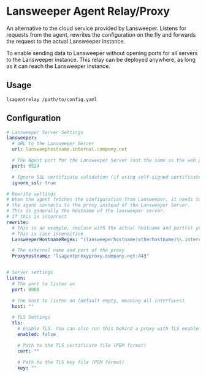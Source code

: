 # Lansweeper Agent Relay/Proxy
An alternative to the cloud service provided by Lansweeper. Listens for requests from the agent, rewrites the configuration on the fly and forwards the request to the actual Lansweeper instance.

To enable sending data to Lansweeper without opening ports for all servers to the Lansweeper instance. This relay can be deployed anywhere, as long as it can reach the Lansweeper instance.

## Usage
```
lsagentrelay /path/to/config.yaml
```

## Configuration
```yaml
# Lansweeper Server Settings
lansweeper:
  # URL to the Lansweeper Server
  url: lansweephostname.internal.company.net

  # The Agent port for the Lansweeper Server (not the same as the web port), default is 9524
  port: 9524

  # Ignore SSL certificate validation (if using self-signed certificates)
  ignore_ssl: true

# Rewrite settings
# When the agent fetches the configuration from Lansweeper, it needs to rewrite some settings so that
# the agent connects to the proxy instead of the Lansweeper Server.
# This is generally the hostname of the lansweeper server.
# If this is incorrect
rewrite:
  # This is an example, replace with the actual hostname and port(s) you want to rewrite
  # This is case insensitive
  LansweeperHostnameRegex: "(lansweeperhostname|otherhostname)\\.internal\\.company\\.net:(9524|443)"

  # The external name and port of the proxy
  ProxyHostname: "lsagentproxyproxy.company.net:443"


# Server settings
listen:
  # The port to listen on
  port: 8080

  # The host to listen on (default empty, meaning all interfaces)
  host: ""

  # TLS Settings
  tls:
    # Enable TLS. You can also run this behind a proxy with TLS enabled.
    enabled: false

    # Path to the TLS certificate file (PEM format)
    cert: ""

    # Path to the TLS key file (PEM format)
    key: ""

```
